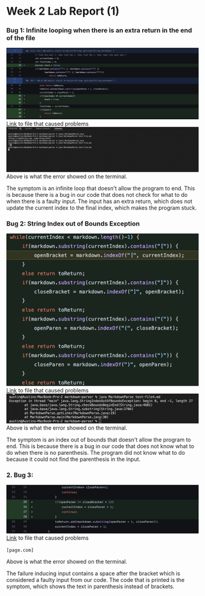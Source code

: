 # Week 2 Lab Report (1)
### Bug 1: Infinite looping when there is an extra return in the end of the file
![](image7.png)
[Link](https://github.com/AusJung/markdown-parser/blob/f90aaec6a7b34d30eae902f7f6d46fa29d88d44e/test-file.md) to file that caused problems
![](image8.png)
Above is what the error showed on the terminal.

The symptom is an infinite loop that doesn't allow the program to end. This is because there is a bug in our code that does not check for what to do when there is a faulty input. The input has an extra return, which does not update the current index to the final index, which makes the program stuck.
### Bug 2: String Index out of Bounds Exception
![](image9.png)
[Link](https://github.com/AusJung/markdown-parser/blob/fbcde334833139f4a57d753f102d18daea533ced/test-file4.md) to file that caused problems
![](image10.png)
Above is what the error showed on the terminal.

The symptom is an index out of bounds that doesn't allow the program to end. This is because there is a bug in our code that does not know what to do when there is no parenthesis. The program did not know what to do because it could not find the parenthesis in the input. 
### 2. Bug 3: 
![](image11.png)
[Link](https://github.com/AusJung/markdown-parser/blob/fbcde334833139f4a57d753f102d18daea533ced/test-file3.md) to file that caused problems


`[page.com]`

Above is what the error showed on the terminal.

The failure inducing input contains a space after the bracket which is considered a faulty input from our code. The code that is printed is the symptom, which shows the text in parenthesis instead of brackets.